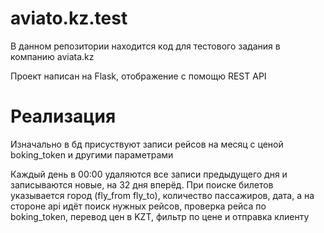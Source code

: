 # aviato.kz.test

В данном репозитории находится код для тестового задания в компанию aviata.kz 

Проект написан на Flask, отображение с помощю REST API

# Реализация

Изначально в бд присуствуют записи рейсов на месяц с ценой boking_token и другими параметрами

Каждый день в 00:00 удаляются все записи предыдущего дня и записываются новые, на 32 дня вперёд. При поиске билетов указывается город (fly_from fly_to), количество пассажиров, дата, а на стороне api идёт поиск нужных рейсов, проверка рейса по boking_token, перевод цен в KZT, фильтр по цене и отправка клиенту
